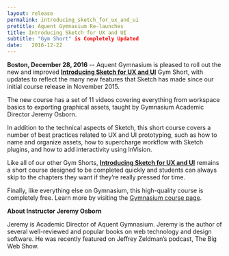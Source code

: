 ```yaml
---
layout: release
permalink: introducing_sketch_for_ux_and_ui
pretitle: Aquent Gymnasium Re-launches
title: Introducing Sketch for UX and UI
subtitle: "Gym Short" is Completely Updated
date:   2016-12-22
---
```


**Boston, December 28, 2016** -- Aquent Gymnasium is pleased to roll out the new and improved [**Introducing Sketch for UX and UI**](http://bit.ly/GYM_SketchNew) Gym Short, with updates to reflect the many new features that Sketch has made since our initial course release in November 2015.

The new course has a set of 11 videos covering everything from workspace basics to exporting graphical assets, taught by Gymnasium Academic Director Jeremy Osborn.  

In addition to the technical aspects of Sketch, this short course covers a number of best practices related to UX and UI prototyping, such as how to name and organize assets, how to supercharge workflow with Sketch plugins, and how to add interactivity using InVision.

Like all of our other Gym Shorts, [**Introducing Sketch for UX and UI**](http://bit.ly/GYM_SketchNew)
remains a short course designed to be completed quickly and students can always skip to the chapters they want if they’re really pressed for time. 

Finally, like everything else on Gymnasium, this high-quality course is completely free. Learn more by visiting the [Gymnasium course page](http://bit.ly/GYM_SketchNew).

**About Instructor Jeremy Osborn**

Jeremy is Academic Director of Aquent Gymnasium. Jeremy is the author of several well-reviewed and popular books on web technology and design software. He was recently featured on Jeffrey Zeldman’s podcast, The Big Web Show.


